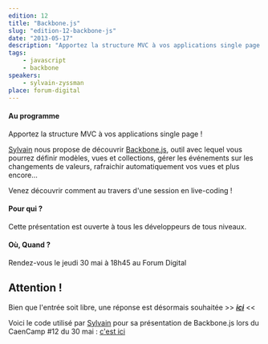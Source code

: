 ```yaml
---
edition: 12
title: "Backbone.js"
slug: "edition-12-backbone-js"
date: "2013-05-17"
description: "Apportez la structure MVC à vos applications single page !"
tags:
    - javascript
    - backbone
speakers:
    - sylvain-zyssman
place: forum-digital
---
```


#### Au programme

Apportez la structure MVC à vos applications single page !

[Sylvain](http://www.twitter.com/sylzys) nous propose de découvrir
[Backbone.js](http://backbonejs.org), outil avec lequel vous pourrez définir modèles, vues et
collections, gérer les événements sur les changements de valeurs, rafraichir automatiquement vos
vues et plus encore...

Venez découvrir comment au travers d'une session en live-coding !

#### Pour qui ?

Cette présentation est ouverte à tous les développeurs de tous niveaux.

#### Où, Quand ?

Rendez-vous le jeudi 30 mai à 18h45 au Forum Digital

## Attention !

Bien que l'entrée soit libre, une réponse est désormais souhaitée >>
[**_ici_**](https://docs.google.com/forms/d/1tvKL-H9H5IH6E87gJTdmlDDOW6M5Ut6FsrBdSIXa9q0/viewform)
<<

Voici le code utilisé par [Sylvain](http://twitter.com/sylzys) pour sa présentation de Backbone.js
lors du CaenCamp #12 du 30 mai : [c'est ici](https://github.com/sylzys/backbonejs-introduction)
